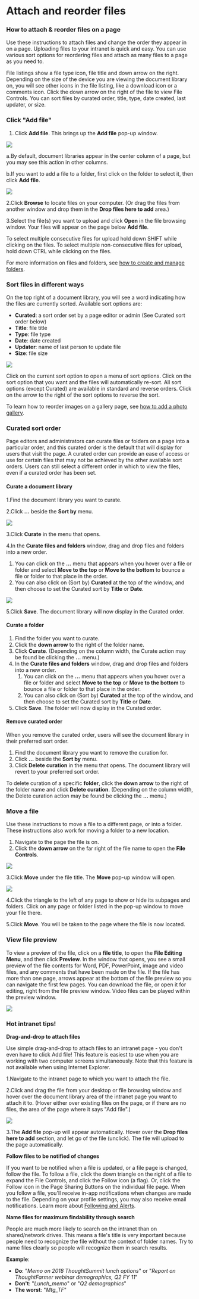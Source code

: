 # Attach and reorder files



### How to attach & reorder files on a page

Use these instructions to attach files and change the order they appear in on a page. Uploading files to your intranet is quick and easy. You can use various sort options for reordering files and attach as many files to a page as you need to.  
  
File listings show a file type icon, file title and down arrow on the right. Depending on the size of the device you are viewing the document library on, you will see other icons in the file listing, like a download icon or a comments icon. Click the down arrow on the right of the file to view File Controls. You can sort files by curated order, title, type, date created, last updater, or size.

### Click "Add file"

1. Click **Add file**. This brings up the **Add file** pop-up window.

![](../../.gitbook/assets/1%20%2825%29.jpg)



a.By default, document libraries appear in the center column of a page, but you may see this action in other columns.

b.If you want to add a file to a folder, first click on the folder to select it, then click **Add file**.

![](../../.gitbook/assets/2%20%2847%29.png)



2.Click **Browse** to locate files on your computer. \(Or drag the files from another window and drop them in the **Drop files here to add** area.\)

3.Select the file\(s\) you want to upload and click **Open** in the file browsing window. Your files will appear on the page below **Add file**.

To select multiple consecutive files for upload hold down SHIFT while clicking on the files. To select multiple non-consecutive files for upload, hold down CTRL while clicking on the files.  
  
For more information on files and folders, see [how to create and manage folders](create-and-manage-folders.md).

### Sort files in different ways

On the top right of a document library, you will see a word indicating how the files are currently sorted. Available sort options are:

* **Curated**: a sort order set by a page editor or admin \(See Curated sort order below\)
* **Title**: file title
* **Type**: file type
* **Date**: date created
* **Updater**: name of last person to update file
* **Size**: file size

![](../../.gitbook/assets/3.png)



  
Click on the current sort option to open a menu of sort options. Click on the sort option that you want and the files will automatically re-sort. All sort options \(except Curated\) are available in standard and reverse orders. Click on the arrow to the right of the sort options to reverse the sort.  
  
To learn how to reorder images on a gallery page, see [how to add a photo gallery](../add-pages-and-sections/add-a-photo-gallery/).

### Curated sort order

Page editors and administrators can curate files or folders on a page into a particular order, and this curated order is the default that will display for users that visit the page. A curated order can provide an ease of access or use for certain files that may not be achieved by the other available sort orders. Users can still select a different order in which to view the files, even if a curated order has been set.

#### Curate a document library

1.Find the document library you want to curate.

2.Click **...** beside the **Sort by** menu.

![](../../.gitbook/assets/4%20%2830%29.png)



3.Click **Curate** in the menu that opens.

4.In the **Curate files and folders** window, drag and drop files and folders into a new order.

1. You can click on the **...** menu that appears when you hover over a file or folder and select **Move to the top** or **Move to the bottom** to bounce a file or folder to that place in the order.
2. You can also click on \(Sort by\) **Curated** at the top of the window, and then choose to set the Curated sort by **Title** or **Date**.

![](../../.gitbook/assets/5%20%281%29.png)



5.Click **Save**. The document library will now display in the Curated order.

#### Curate a folder

1. Find the folder you want to curate.
2. Click the **down arrow** to the right of the folder name.
3. Click **Curate**. \(Depending on the column width, the Curate action may be found be clicking the **...** menu.\)
4. In the **Curate files and folders** window, drag and drop files and folders into a new order.
   1. You can click on the **...** menu that appears when you hover over a file or folder and select **Move to the top** or **Move to the bottom** to bounce a file or folder to that place in the order.
   2. You can also click on \(Sort by\) **Curated** at the top of the window, and then choose to set the Curated sort by **Title** or **Date**.
5. Click **Save**. The folder will now display in the Curated order.

#### Remove curated order

When you remove the curated order, users will see the document library in their preferred sort order.

1. Find the document library you want to remove the curation for.
2. Click **...** beside the **Sort by** menu.
3. Click **Delete curation** in the menu that opens. The document library will revert to your preferred sort order.

To delete curation of a specific **folder**, click the **down arrow** to the right of the folder name and click **Delete curation**. \(Depending on the column width, the Delete curation action may be found be clicking the **...** menu.\)

### Move a file

Use these instructions to move a file to a different page, or into a folder. These instructions also work for moving a folder to a new location.

1. Navigate to the page the file is on.
2. Click the **down arrow** on the far right of the file name to open the **File Controls**.

![](../../.gitbook/assets/6..jpg)

3.Click **Move** under the file title. The **Move** pop-up window will open.  


![](../../.gitbook/assets/7%20%287%29.jpg)



4.Click the triangle to the left of any page to show or hide its subpages and folders. Click on any page or folder listed in the pop-up window to move your file there.

5.Click **Move**. You will be taken to the page where the file is now located.

### View file preview

To view a preview of the file, click on a **file title**, to open the **File Editing Menu**, and then click **Preview**. In the window that opens, you see a small preview of the file contents for Word, PDF, PowerPoint, image and video files, and any comments that have been made on the file. If the file has more than one page, arrows appear at the bottom of the file preview so you can navigate the first few pages. You can download the file, or open it for editing, right from the file preview window. Video files can be played within the preview window.

![](../../.gitbook/assets/8%20%282%29.jpg)



### Hot intranet tips!

**Drag-and-drop to attach files**

Use simple drag-and-drop to attach files to an intranet page - you don't even have to click Add file! This feature is easiest to use when you are working with two computer screens simultaneously. Note that this feature is not available when using Internet Explorer.

1.Navigate to the intranet page to which you want to attach the file.

2.Click and drag the file from your desktop or file browsing window and hover over the document library area of the intranet page you want to attach it to. \(Hover either over existing files on the page, or if there are no files, the area of the page where it says "Add file".\)

![](../../.gitbook/assets/9%20%283%29.png)



3.The **Add file** pop-up will appear automatically. Hover over the **Drop files here to add** section, and let go of the file \(unclick\). The file will upload to the page automatically.

**Follow files to be notified of changes**

If you want to be notified when a file is updated, or a file page is changed, follow the file. To follow a file, click the down triangle on the right of a file to expand the File Controls, and click the Follow icon \(a flag\). Or, click the Follow icon in the Page Sharing Buttons on the individual file page. When you follow a file, you'll receive in-app notifications when changes are made to the file. Depending on your profile settings, you may also receive email notifications. Learn more about [Following and Alerts](../basic-features/following-and-alerts/).

**Name files for maximum findability through search**

People are much more likely to search on the intranet than on shared/network drives. This means a file's title is very important because people need to recognize the file without the context of folder names. Try to name files clearly so people will recognize them in search results.  
  
**Example**:

* **Do**: "_Memo on 2018 ThoughtSummit lunch options_" or "_Report on ThoughtFarmer webinar demographics, Q2 FY 11_"
* **Don't**: "_Lunch\_memo_" or "_Q2 demographics_"
* **The worst**: "_Mtg\_TF_"


